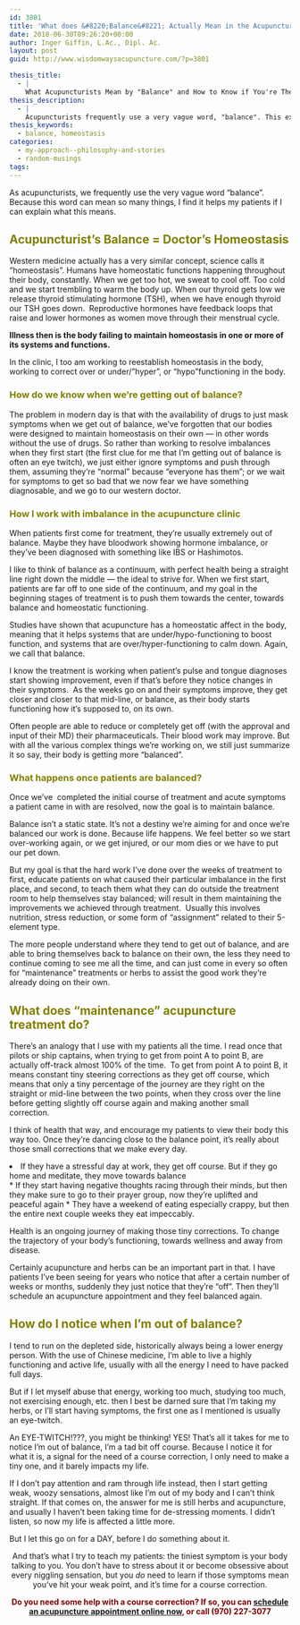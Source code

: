 ```yaml
---
id: 3801
title: 'What does &#8220;Balance&#8221; Actually Mean in the Acupuncture Clinic? How to Know if You&#8217;re Balanced and How we Get You Back to Balance'
date: 2018-06-30T09:26:20+00:00
author: Inger Giffin, L.Ac., Dipl. Ac.
layout: post
guid: http://www.wisdomwaysacupuncture.com/?p=3801

thesis_title:
  - |
    What Acupuncturists Mean by "Balance" and How to Know if You're There
thesis_description:
  - |
    Acupuncturists frequently use a very vague word, "balance". This explains what this means, how to know when you're out of balance, & how we help you get back in balance.
thesis_keywords:
  - balance, homeostasis
categories:
  - my-approach--philosophy-and-stories
  - random-musings
tags:
---
```

As acupuncturists, we frequently use the very vague word &#8220;balance&#8221;. Because this word can mean so many things, I find it helps my patients if I can explain what this means.

## <span style="color: #808000;">Acupuncturist&#8217;s Balance = Doctor&#8217;s Homeostasis</span>

Western medicine actually has a very similar concept, science calls it &#8220;homeostasis&#8221;. Humans have homeostatic functions happening throughout their body, constantly. When we get too hot, we sweat to cool off. Too cold and we start trembling to warm the body up. When our thyroid gets low we release thyroid stimulating hormone (TSH), when we have enough thyroid our TSH goes down.  Reproductive hormones have feedback loops that raise and lower hormones as women move through their menstrual cycle.

**Illness then is the body failing to maintain homeostasis in one or more of its systems and functions.**

In the clinic, I too am working to reestablish homeostasis in the body, working to correct over or under/&#8221;hyper&#8221;, or &#8220;hypo&#8221;functioning in the body.

### <span style="color: #808000;">How do we know when we&#8217;re getting out of balance? </span>

The problem in modern day is that with the availability of drugs to just mask symptoms when we get out of balance, we&#8217;ve forgotten that our bodies were designed to maintain homeostasis on their own &#8212; in other words without the use of drugs. So rather than working to resolve imbalances when they first start (the first clue for me that I&#8217;m getting out of balance is often an eye twitch), we just either ignore symptoms and push through them, assuming they&#8217;re &#8220;normal&#8221; because &#8220;everyone has them&#8221;; or we wait for symptoms to get so bad that we now fear we have something diagnosable, and we go to our western doctor.

### <span style="color: #808000;">How I work with imbalance in the acupuncture clinic</span>

When patients first come for treatment, they&#8217;re usually extremely out of balance. Maybe they have bloodwork showing hormone imbalance, or they&#8217;ve been diagnosed with something like IBS or Hashimotos.

I like to think of balance as a continuum, with perfect health being a straight line right down the middle &#8212; the ideal to strive for. When we first start, patients are far off to one side of the continuum, and my goal in the beginning stages of treatment is to push them towards the center, towards balance and homeostatic functioning.

Studies have shown that acupuncture has a homeostatic affect in the body, meaning that it helps systems that are under/hypo-functioning to boost function, and systems that are over/hyper-functioning to calm down. Again, we call that balance.

I know the treatment is working when patient&#8217;s pulse and tongue diagnoses start showing improvement, even if that&#8217;s before they notice changes in their symptoms.  As the weeks go on and their symptoms improve, they get closer and closer to that mid-line, or balance, as their body starts functioning how it&#8217;s supposed to, on its own.

Often people are able to reduce or completely get off (with the approval and input of their MD) their pharmaceuticals. Their blood work may improve. But with all the various complex things we&#8217;re working on, we still just summarize it so say, their body is getting more &#8220;balanced&#8221;.

### <span style="color: #808000;">What happens once patients are balanced? </span>

Once we&#8217;ve  completed the initial course of treatment and acute symptoms a patient came in with are resolved, now the goal is to maintain balance.

Balance isn&#8217;t a static state. It&#8217;s not a destiny we&#8217;re aiming for and once we&#8217;re balanced our work is done. Because life happens. We feel better so we start over-working again, or we get injured, or our mom dies or we have to put our pet down.

But my goal is that the hard work I&#8217;ve done over the weeks of treatment to first, educate patients on what caused their particular imbalance in the first place, and second, to teach them what they can do outside the treatment room to help themselves stay balanced; will result in them maintaining the improvements we achieved through treatment.  Usually this involves nutrition, stress reduction, or some form of &#8220;assignment&#8221; related to their 5-element type.

The more people understand where they tend to get out of balance, and are able to bring themselves back to balance on their own, the less they need to continue coming to see me all the time, and can just come in every so often for &#8220;maintenance&#8221; treatments or herbs to assist the good work they&#8217;re already doing on their own.

## <span style="color: #808000;">What does &#8220;maintenance&#8221; acupuncture treatment do? </span>

There&#8217;s an analogy that I use with my patients all the time. I read once that pilots or ship captains, when trying to get from point A to point B, are actually off-track almost 100% of the time.  To get from point A to point B, it means constant tiny steering corrections as they get off course, which means that only a tiny percentage of the journey are they right on the straight or mid-line between the two points, when they cross over the line before getting slightly off course again and making another small correction.

I think of health that way, and encourage my patients to view their body this way too. Once they&#8217;re dancing close to the balance point, it&#8217;s really about those small corrections that we make every day.

<li style="text-align: left;">
  If they have a stressful day at work, they get off course. But if they go home and meditate, they move towards balance
</li>
  * If they start having negative thoughts racing through their minds, but then they make sure to go to their prayer group, now they&#8217;re uplifted and peaceful again
  * They have a weekend of eating especially crappy, but then the entire next couple weeks they eat impeccably.

Health is an ongoing journey of making those tiny corrections. To change the trajectory of your body&#8217;s functioning, towards wellness and away from disease.

Certainly acupuncture and herbs can be an important part in that. I have patients I&#8217;ve been seeing for years who notice that after a certain number of weeks or months, suddenly they just notice that they&#8217;re &#8220;off&#8221;. Then they&#8217;ll schedule an acupuncture appointment and they feel balanced again.

## <span style="color: #808000;">How do I notice when I&#8217;m out of balance?</span>

I tend to run on the depleted side, historically always being a lower energy person. With the use of Chinese medicine, I&#8217;m able to live a highly functioning and active life, usually with all the energy I need to have packed full days.

But if I let myself abuse that energy, working too much, studying too much, not exercising enough, etc. then I best be darned sure that I&#8217;m taking my herbs, or I&#8217;ll start having symptoms, the first one as I mentioned is usually an eye-twitch.

An EYE-TWITCH!???, you might be thinking! YES! That&#8217;s all it takes for me to notice I&#8217;m out of balance, I&#8217;m a tad bit off course. Because I notice it for what it is, a signal for the need of a course correction, I only need to make a tiny one, and it barely impacts my life.

If I don&#8217;t pay attention and ram through life instead, then I start getting weak, woozy sensations, almost like I&#8217;m out of my body and I can&#8217;t think straight. If that comes on, the answer for me is still herbs and acupuncture, and usually I haven&#8217;t been taking time for de-stressing moments. I didn&#8217;t listen, so now my life is affected a little more.

But I let this go on for a DAY, before I do something about it.

<p style="text-align: center;">
  And that&#8217;s what I try to teach my patients: the tiniest symptom is your body talking to you. You don&#8217;t have to stress about it or become obsessive about every niggling sensation, but you <em>do </em>need to learn if those symptoms mean you&#8217;ve hit your weak point, and it&#8217;s time for a course correction.
</p>

<p style="text-align: center;">
  <strong><span style="color: #800000;">Do you need some help with a course correction? If so, you can <a href="http://www.wisdomwaysacupuncture.com/acupuncture-appointment-scheduling/">schedule an acupuncture appointment online now</a>, or call (970) 227-3077</span></strong>
</p>

&nbsp;